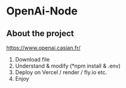 # OpenAi-Node

## About the project

https://www.openai.casian.fr/

1. Download file
2. Understand & modify (*npm install & .env)
3. Deploy on Vercel / render / fly.io etc.
4. Enjoy
